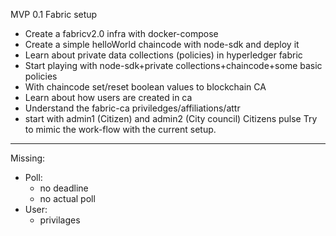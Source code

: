 MVP 0.1
Fabric setup
* Create a fabricv2.0 infra with docker-compose
* Create a simple helloWorld chaincode with node-sdk and deploy it
* Learn about private data collections (policies) in hyperledger fabric 
* Start playing with node-sdk+private collections+chaincode+some basic policies
* With chaincode set/reset boolean values to blockchain
CA
* Learn about how users are created in ca
* Understand the fabric-ca priviledges/affiliations/attr
* start with admin1 (Citizen) and admin2 (City council)
Citizens pulse
Try to mimic the work-flow with the current setup.
---------------------

Missing:
* Poll: 
  - no deadline
  - no actual poll
* User:
  - privilages
